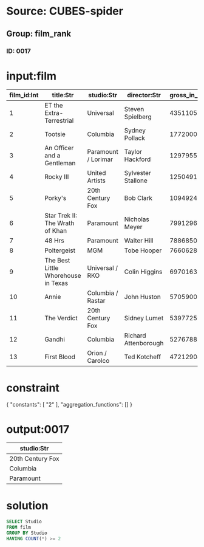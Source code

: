 # Source: CUBES-spider
## Group: film_rank
### ID: 0017

# input:film

| film_id:Int | title:Str | studio:Str | director:Str | gross_in_dollar:Int |
|---|---|---|---|---|
| 1 | ET the Extra-Terrestrial | Universal | Steven Spielberg | 435110554 |
| 2 | Tootsie | Columbia | Sydney Pollack | 177200000 |
| 3 | An Officer and a Gentleman | Paramount / Lorimar | Taylor Hackford | 129795554 |
| 4 | Rocky III | United Artists | Sylvester Stallone | 125049125 |
| 5 | Porky's | 20th Century Fox | Bob Clark | 109492484 |
| 6 | Star Trek II: The Wrath of Khan | Paramount | Nicholas Meyer | 79912963 |
| 7 | 48 Hrs | Paramount | Walter Hill | 78868508 |
| 8 | Poltergeist | MGM | Tobe Hooper | 76606280 |
| 9 | The Best Little Whorehouse in Texas | Universal / RKO | Colin Higgins | 69701637 |
| 10 | Annie | Columbia / Rastar | John Huston | 57059003 |
| 11 | The Verdict | 20th Century Fox | Sidney Lumet | 53977250 |
| 12 | Gandhi | Columbia | Richard Attenborough | 52767889 |
| 13 | First Blood | Orion / Carolco | Ted Kotcheff | 47212904 |

# constraint

{
  "constants": [
    "2"
  ],
  "aggregation_functions": []
}

# output:0017

| studio:Str |
|---|
| 20th Century Fox |
| Columbia |
| Paramount |

# solution

```sql
SELECT Studio
FROM film
GROUP BY Studio
HAVING COUNT(*) >= 2
```

